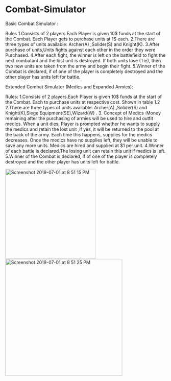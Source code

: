 # Combat-Simulator

Basic Combat Simulator :

Rules
1.Consists of 2 players.Each Player is given 10$ funds at the start of the Combat. Each Player gets to purchase units at 1$ each.
2.There are three types of units available: Archer(A) ,Solider(S) and Knight(K).
3.After purchase of units,Units fights against each other in the order they were Purchased.
4.After each fight, the winner is left on the battlefield to fight the next combatant and the lost unit is destroyed. If both units lose (Tie), then two new units are taken from the army and begin their fight. 5.Winner of the Combat is declared, if of one of the player is completely destroyed and the other player has units left for battle.

Extended Combat Simulator (Medics and Expanded Armies):
 
Rules:
1.Consists of 2 players.Each Player is given 10$ funds at the start of the Combat. Each
to purchase units at respective cost. Shown in table 1.2
2.There are three types of units available: Archer(A) ,Solider(S) and Knight(K),Siege Equipment(SE),Wizard(W) .
3. Concept of Medics :Money remaining after the purchasing of armies will be used to hire and outfit medics. When a unit dies, Player is prompted whether he wants to supply the medics and retain the lost unit ,if yes, it will be returned to the pool at the back of the army. Each time this happens, supplies for the medics decreases. Once the medics have no supplies left, they will be unable to save any more units. Medics are hired and supplied at $1 per unit.
4.Winner of each battle is declared.The losing unit can retain this unit if medics is left.
5.Winner of the Combat is declared, if of one of the player is completely destroyed and the other player has units left for battle.


<img width="282" alt="Screenshot 2019-07-01 at 8 51 15 PM" src="https://user-images.githubusercontent.com/41659604/60447867-09574680-9c42-11e9-88be-056a6c139ac9.png">

<img width="366" alt="Screenshot 2019-07-01 at 8 51 25 PM" src="https://user-images.githubusercontent.com/41659604/60447877-107e5480-9c42-11e9-8529-0c90c9c4358d.png">

